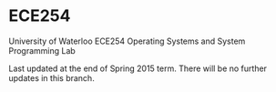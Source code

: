 ECE254
======

University of Waterloo ECE254 Operating Systems and System Programming Lab 

Last updated at the end of Spring 2015 term. There will be no further updates
in this branch.
